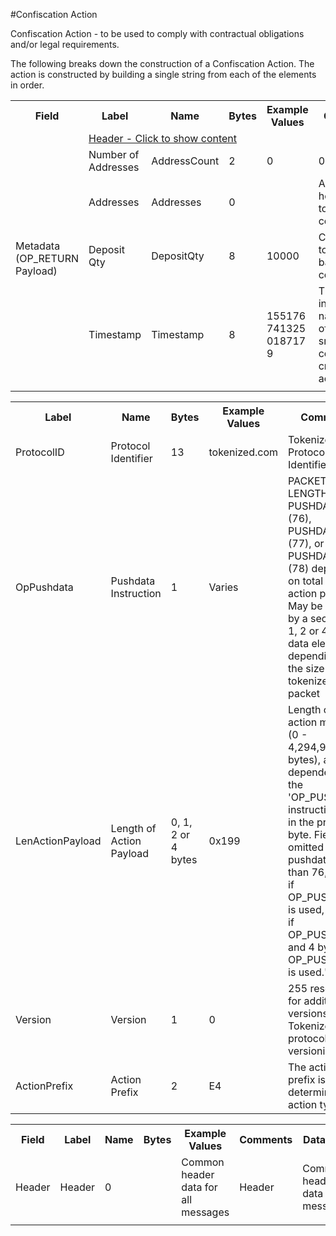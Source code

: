

#Confiscation Action

Confiscation Action -  to be used to comply with contractual obligations and/or legal requirements.

The following breaks down the construction of a Confiscation Action. The action is constructed by building a single string from each of the elements in order.

<div class="ritz grid-container" dir="ltr"> 
    <table class="waffle" cellspacing="0" cellpadding="0" table-layout=fixed width=100%>
         <tr style="height:19px">
            <th style="width:6%" class="s0">Field</th>
            <th style="width:9%" class="s1">Label</th>
            <th style="width:9%" class="s1">Name</th>
            <th style="width:2%" class="s1">Bytes</th>
            <th style="width:29%" class="s1">Example Values</th>
            <th style="width:26%" class="s1">Comments</th>
            <th style="width:5%" class="s1">Data Type</th>
            <th style="width:14%" class="s2">Amendment Restrictions</th>
        </tr>
        <tr>
            <td class="s5" rowspan="5">Metadata (OP_RETURN Payload)</td>
            <td class="e7" colspan="7"><a href="javascript" data-popover="header">Header - Click to show content</a></td>
        </tr>
        <tr><td class="e10">Number of Addresses</td>
            <td class="e10">AddressCount</td>
            <td class="e10">2</td>
            <td class="e10" style="word-break:break-all">0</td>
            <td class="e10">0 - 65,535</td>
            <td class="e10">uint16</td>
            <td class="e11"></td>
        </tr>
        <tr><td class="e10">Addresses</td>
            <td class="e10">Addresses</td>
            <td class="e10">0</td>
            <td class="e10" style="word-break:break-all"></td>
            <td class="e10">Addresses holding tokens to be confiscated.</td>
            <td class="e10">Address[]</td>
            <td class="e11"></td>
        </tr>
        <tr><td class="e10">Deposit Qty</td>
            <td class="e10">DepositQty</td>
            <td class="e10">8</td>
            <td class="e10" style="word-break:break-all">10000</td>
            <td class="e10">Custodian's token balance after confiscation.</td>
            <td class="e10">uint64</td>
            <td class="e11"></td>
        </tr>
        <tr><td class="e10">Timestamp</td>
            <td class="e10">Timestamp</td>
            <td class="e10">8</td>
            <td class="e10" style="word-break:break-all">1551767413250187179</td>
            <td class="e10">Timestamp in nanoseconds of when the smart contract created the action.</td>
            <td class="e10">timestamp</td>
            <td class="e11">Cannot be changed by issuer, operator. Smart contract controls.</td>
        </tr>
        <tr>                <td class="s15" colspan="8"></td>
        </tr>
    </table>
</div>

<div class="ui modal" id="header">
    <i class="close icon"></i>
    <div class="content docs-content">
        <table class="ui table">
        	<tr style='height:19px;'>
	            <th style="width:9%" class="s0">Label</th>
	            <th style="width:9%" class="s1">Name</th>
	            <th style="width:2%" class="s1">Bytes</th>
	            <th style="width:29%" class="s1">Example Values</th>
	            <th style="width:26%" class="s1">Comments</th>
	            <th style="width:5%" class="s1">Data Type</th>
	        </tr>
            <tr>
                <td class="e5">ProtocolID</td>
                <td class="e6">Protocol Identifier</td>
                <td class="e6">13</td>
                <td class="e6">tokenized.com</td>
                <td class="e6">Tokenized Protocol Identifier</td>
                <td class="e6">string</td>
            </tr>
            <tr>
                <td class="e5">OpPushdata</td>
                <td class="e6">Pushdata Instruction</td>
                <td class="e6">1</td>
                <td class="e6">Varies</td>
                <td class="e6">PACKET LENGTH, PUSHDATA1 (76), PUSHDATA2 (77), or PUSHDATA4 (78) depending on total size of action payload. May be followed by a secondary 1, 2 or 4 byte data element depending on the size of the tokenized data packet</td>
                <td class="e6">opcode</td>
            </tr>
            <tr>
                <td class="e5">LenActionPayload</td>
                <td class="e6">Length of Action Payload</td>
                <td class="e6">0, 1, 2 or 4 bytes</td>
                <td class="e6">0x199</td>
                <td class="e6">Length of the action message (0 - 4,294,967,296‬ bytes), and dependent on the 'OP_PUSHDATA instruction used in the preceding byte. Field is omitted if pushdata is less than 76, 1 byte if OP_PUSHDATA1 is used, 2 bytes if OP_PUSHDATA2 and 4 bytes if OP_PUSHDATA4 is used."</td>
                <td class="e6">pushdata_length</td>
            </tr>
            <tr>
                <td class="e5">Version</td>
                <td class="e6">Version</td>
                <td class="e6">1</td>
                <td class="e6">0</td>
                <td class="e6">255 reserved for additional versions. Tokenized protocol versioning.</td>
                <td class="e6">uint8</td>
            </tr>
            <tr>
                <td class="e5">ActionPrefix</td>
                <td class="e6">Action Prefix</td>
                <td class="e6">2</td>
                <td class="e6">E4</td>
                <td class="e6">The action prefix is what determines the action type.</td>
                <td class="e6">string</td>
            </tr>
        </table>
    </div>
</div>

<div class="ui modal" id="Confiscation">
    <i class="close icon"></i>
    <table class="ui table">
        <tr style='height:19px;'>
            <th style="width:6%" class="s0">Field</th>
            <th style="width:9%" class="s1">Label</th>
            <th style="width:9%" class="s1">Name</th>
            <th style="width:2%" class="s1">Bytes</th>
            <th style="width:29%" class="s1">Example Values</th>
            <th style="width:26%" class="s1">Comments</th>
            <th style="width:5%" class="s1">Data Type</th>
            <th style="width:14%" class="s2">Amendment Restrictions</th>
        </tr>
        <tr>
            <td class="e10">Header</td>
            <td class="e10">Header</td>
            <td class="e10">0</td>
            <td class="e10" style="word-break:break-all"></td>
            <td class="e10">Common header data for all messages</td>
            <td class="e10">Header</td>
            <td class="e11">Common header data for all messages.</td>
        </tr>
        <tr>
            <td class="s15" colspan="8"></td>
        </tr>
    </table>
</div>